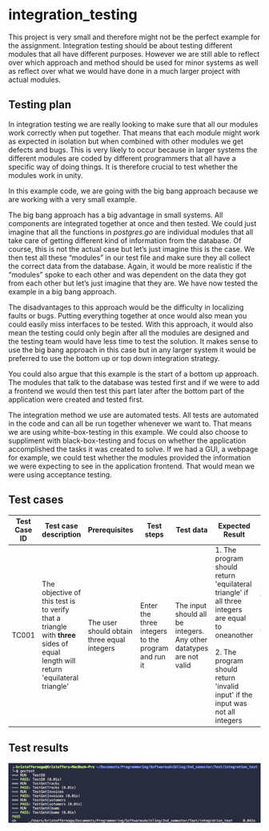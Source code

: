 # integration_testing
This project is very small and therefore might not be the perfect example for the assignment. Integration testing should be about testing 
different modules that all have different purposes. However we are still able to reflect over which approach and method should be used for minor systems as well as reflect over what we would have done in a much larger project with actual modules. 

## Testing plan
In integration testing we are really looking to make sure that all our modules work correctly when put together. That means that each module might work as expected in isolation but when combined with other modules we get defects and bugs. This is very likely to occur because in larger systems the different modules are coded by different programmers that all have a specific way of doing things. It is therefore crucial to test whether the modules work in unity.

In this example code, we are going with the big bang approach because we are working with a very small example. 

The big bang approach has a big advantage in small systems. All components are integrated together at once and then tested. We could just imagine that all the functions in *postgres.go* are individual modules that all take care of getting different kind of information from the database. Of course, this is not the actual case but let’s just imagine this is the case. 
We then test all these “modules” in our test file and make sure they all collect the correct data from the database. Again, it would be more realistic if the “modules” spoke to each other and was dependent on the data they got from each other but let’s just imagine that they are. 
We have now tested the example in a big bang approach.

The disadvantages to this approach would be the difficulty in localizing faults or bugs. Putting everything together at once would also mean you could easily miss interfaces to be tested. 
With this approach, it would also mean the testing could only begin after all the modules are designed and the testing team would have less time to test the solution. 
It makes sense to use the big bang approach in this case but in any larger system it would be preferred to use the bottom up or top down integration strategy. 

You could also argue that this example is the start of a bottom up approach. The modules that talk to the database was tested first and if we were to add a frontend we would then test this part later after the bottom part of the application were created and tested first.

The integration method we use are automated tests. All tests are automated in the code and can all be run together whenever we want to. 
That means we are using white-box-testing in this example. 
We could also choose to suppliment with black-box-testing and focus on whether the application accomplished the tasks it was created to solve.
If we had a GUI, a webpage for example, we could test whether the modules provided the information we were expecting to see in the application frontend.
That would mean we were using acceptance testing. 

## Test cases

Test Case ID | Test case description | Prerequisites | Test steps | Test data | Expected Result | Actual Result | Status | 
---|---|---|---|---|---|---|---|
TC001 | The objective of this test is to verify that a triangle with **three** sides of equal length will return 'equilateral triangle' | The user should obtain three equal integers | Enter the three integers to the program and run it | The input should all be integers. Any other datatypes are not valid | 1. The program should return 'equilateral triangle' if all three integers are equal to oneanother <br><br> 2. The program should return 'invalid input' if the input was not all integers | 1. The input was valid and the program returned 'equilateral triangle' <br><br> 2. If the input was invalid the program will return 'invalid input' | Success |


## Test results
![](https://github.com/xNoga/integration_testing/blob/master/images/Screen%20Shot%202018-04-16%20at%2014.16.15.png)
